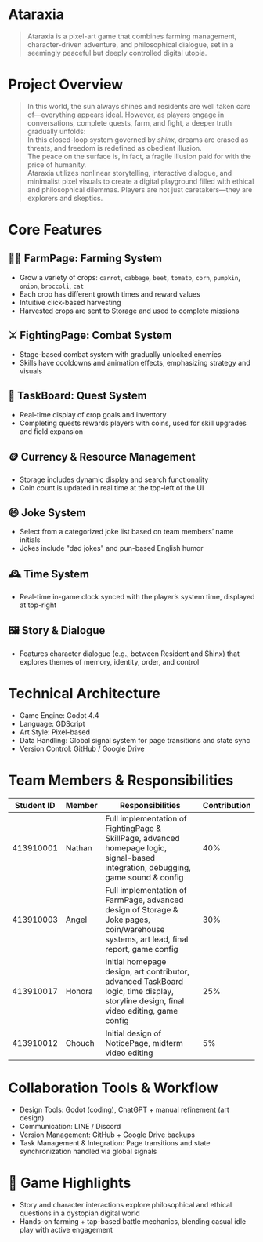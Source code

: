 # Ataraxia
> Ataraxia is a pixel-art game that combines farming management, character-driven adventure, and philosophical dialogue, set in a seemingly peaceful but deeply controlled digital utopia.

# Project Overview
> In this world, the sun always shines and residents are well taken care of—everything appears ideal. However, as players engage in conversations, complete quests, farm, and fight, a deeper truth gradually unfolds:  
  In this closed-loop system governed by *shinx*, dreams are erased as threats, and freedom is redefined as obedient illusion.  
  The peace on the surface is, in fact, a fragile illusion paid for with the price of humanity.  
  Ataraxia utilizes nonlinear storytelling, interactive dialogue, and minimalist pixel visuals to create a digital playground filled with ethical and philosophical dilemmas. Players are not just caretakers—they are explorers and skeptics.

# Core Features

## 👨‍🌾 FarmPage: Farming System
- Grow a variety of crops: `carrot`, `cabbage`, `beet`, `tomato`, `corn`, `pumpkin`, `onion`, `broccoli`, `cat`
- Each crop has different growth times and reward values
- Intuitive click-based harvesting
- Harvested crops are sent to Storage and used to complete missions

## ⚔️ FightingPage: Combat System
- Stage-based combat system with gradually unlocked enemies
- Skills have cooldowns and animation effects, emphasizing strategy and visuals

## 📜 TaskBoard: Quest System
- Real-time display of crop goals and inventory
- Completing quests rewards players with coins, used for skill upgrades and field expansion

## 🪙 Currency & Resource Management
- Storage includes dynamic display and search functionality
- Coin count is updated in real time at the top-left of the UI

## 😄 Joke System
- Select from a categorized joke list based on team members’ name initials
- Jokes include "dad jokes" and pun-based English humor

## 🕰️ Time System
- Real-time in-game clock synced with the player’s system time, displayed at top-right

## 🖼️ Story & Dialogue
- Features character dialogue (e.g., between Resident and Shinx) that explores themes of memory, identity, order, and control

# Technical Architecture
- Game Engine: Godot 4.4  
- Language: GDScript  
- Art Style: Pixel-based  
- Data Handling: Global signal system for page transitions and state sync  
- Version Control: GitHub / Google Drive  

# Team Members & Responsibilities

Student ID | Member  | Responsibilities                                                                                                                        | Contribution |
-----------|---------|-----------------------------------------------------------------------------------------------------------------------------------------|--------------|
413910001  | Nathan  | Full implementation of FightingPage & SkillPage, advanced homepage logic, signal-based integration, debugging, game sound & config      | 40%          |
413910003  | Angel   | Full implementation of FarmPage, advanced design of Storage & Joke pages, coin/warehouse systems, art lead, final report, game config   | 30%          |
413910017  | Honora  | Initial homepage design, art contributor, advanced TaskBoard logic, time display, storyline design, final video editing, game config    | 25%          |
413910012  | Chouch  | Initial design of NoticePage, midterm video editing                                                                                     | 5%           |

# Collaboration Tools & Workflow
- Design Tools: Godot (coding), ChatGPT + manual refinement (art design)  
- Communication: LINE / Discord  
- Version Management: GitHub + Google Drive backups  
- Task Management & Integration: Page transitions and state synchronization handled via global signals  

# 🌟 Game Highlights
- Story and character interactions explore philosophical and ethical questions in a dystopian digital world  
- Hands-on farming + tap-based battle mechanics, blending casual idle play with active engagement
